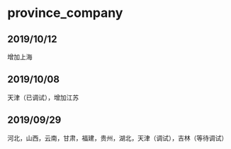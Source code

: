 # province_company

## 2019/10/12
增加上海

## 2019/10/08
天津（已调试），增加江苏

## 2019/09/29
河北，山西，云南，甘肃，福建，贵州，湖北，天津（调试），吉林（等待调试）
